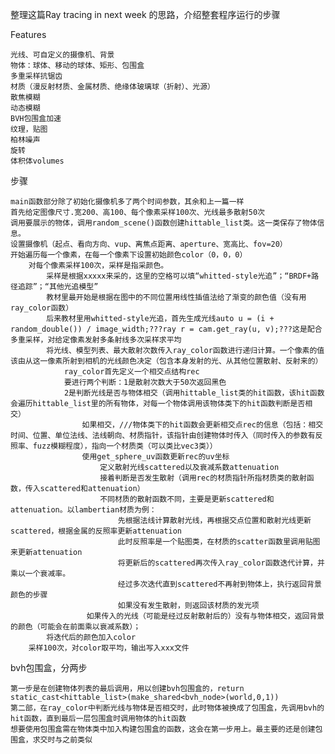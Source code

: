 整理这篇Ray tracing in next week 的思路，介绍整套程序运行的步骤

Features

    光线、可自定义的摄像机、背景
    物体：球体、移动的球体、矩形、包围盒    
    多重采样抗锯齿    
    材质（漫反射材质、金属材质、绝缘体玻璃球（折射）、光源）
    散焦模糊
    动态模糊
    BVH包围盒加速
    纹理，贴图
    柏林噪声
    旋转
    体积体volumes
    
步骤

    main函数部分除了初始化摄像机多了两个时间参数，其余和上一篇一样
    首先给定图像尺寸.宽200、高100、每个像素采样100次、光线最多散射50次
    调用要展示的物体，调用random_scene()函数创建hittable_list类。这一类保存了物体信息。
    设置摄像机（起点、看向方向、vup、离焦点距离、aperture、宽高比、fov=20）
    开始遍历每一个像素，在每一个像素下设置初始颜色color（0，0，0）
        对每个像素采样100次，采样是指采颜色。
            采样是根据xxxxx来采的，这里的空格可以填“whitted-style光追”；“BRDF+路径追踪”；“其他光追模型”
            教材里最开始是根据在图中的不同位置用线性插值法给了渐变的颜色值（没有用ray_color函数）
            后来教材里用whitted-style光追，首先生成光线auto u = (i + random_double()) / image_width;???ray r = cam.get_ray(u, v);???这是配合多重采样，对给定像素发射多条射线多次采样求平均
            将光线、模型列表、最大散射次数传入ray_color函数进行递归计算。一个像素的值该由从这一像素所射到相机的光线颜色决定（包含本身发射的光、从其他位置散射、反射来的）
                ray_color首先定义一个相交点结构rec
                要进行两个判断：1是散射次数大于50次返回黑色
                2是判断光线是否与物体相交（调用hittable_list类的hit函数，该hit函数会遍历hittable_list里的所有物体，对每一个物体调用该物体类下的hit函数判断是否相交）
                    如果相交，///物体类下的hit函数会更新相交点rec的信息（包括：相交时间、位置、单位法线、法线朝向、材质指针，该指针由创建物体时传入（同时传入的参数有反照率、fuzz模糊程度），指向一个材质类（可以类比vec3类））
                    使用get_sphere_uv函数更新rec的uv坐标    
                        定义散射光线scattered以及衰减系数attenuation
                        接着判断是否发生散射（调用rec的材质指针所指材质类的散射函数，传入scattered和attenuation）
                        不同材质的散射函数不同，主要是更新scattered和attenuation。以lambertian材质为例：
                            先根据法线计算散射光线，再根据交点位置和散射光线更新scattered，根据金属的反照率更新attenuation
                            此时反照率是一个贴图类，在材质的scatter函数里调用贴图来更新attenuation
                            将更新后的scattered再次传入ray_color函数迭代计算，并乘以一个衰减率。
                            经过多次迭代直到scattered不再射到物体上，执行返回背景颜色的步骤                       
                            如果没有发生散射，则返回该材质的发光项                        
                     如果传入的光线（可能是经过反射散射后的）没有与物体相交，返回背景的颜色（可能会在前面乘以衰减系数）；
            将迭代后的颜色加入color
        采样100次，对color取平均，输出写入xxx文件
    
    
     
bvh包围盒，分两步

    第一步是在创建物体列表的最后调用，用以创建bvh包围盒的，return static_cast<hittable_list>(make_shared<bvh_node>(world,0,1))
    第二部，在ray_color中判断光线与物体是否相交时，此时物体被换成了包围盒，先调用bvh的hit函数，直到最后一层包围盒时调用物体的hit函数
    想要使用包围盒需在物体类中加入构建包围盒的函数，这会在第一步用上。最主要的还是创建包围盒，求交时与之前类似
             
